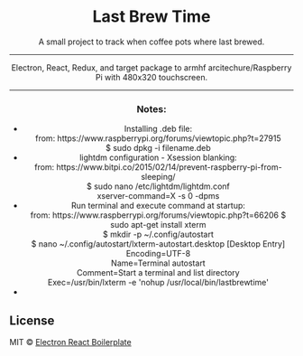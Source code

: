 <div align="center">
    <h1>Last Brew Time</h1>
    <p>A small project to track when coffee pots where last brewed.</p>
    <hr>
    <p>Electron, React, Redux, and target package to armhf arcitechure/Raspberry Pi with 480x320 touchscreen.</p>
    <hr>
    <h3>Notes:</h3>
    <ul>
        <li>Installing .deb file:<br>
	from: https://www.raspberrypi.org/forums/viewtopic.php?t=27915<br>
	 $ sudo dpkg -i filename.deb</li>
        <li>lightdm configuration - Xsession blanking:<br>
	from: https://www.bitpi.co/2015/02/14/prevent-raspberry-pi-from-sleeping/<br>
	$ sudo nano /etc/lightdm/lightdm.conf<br>
	xserver-command=X -s 0 -dpms</li>
	<li>Run terminal and execute command at startup:<br>
	from: https://www.raspberrypi.org/forums/viewtopic.php?t=66206
	$ sudo apt-get install xterm<br>
	$ mkdir -p ~/.config/autostart<br>
	$ nano ~/.config/autostart/lxterm-autostart.desktop
	[Desktop Entry]<br>
	Encoding=UTF-8<br>
	Name=Terminal autostart<br>
	Comment=Start a terminal and list directory<br>
	Exec=/usr/bin/lxterm -e 'nohup /usr/local/bin/lastbrewtime'<li>
</div>

## License

MIT © [Electron React Boilerplate](https://github.com/electron-react-boilerplate)
